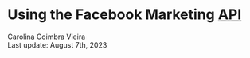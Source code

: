 # Using the Facebook Marketing [API](https://pypi.org/project/facebook-business/)
Carolina Coimbra Vieira  
Last update: August 7th, 2023
